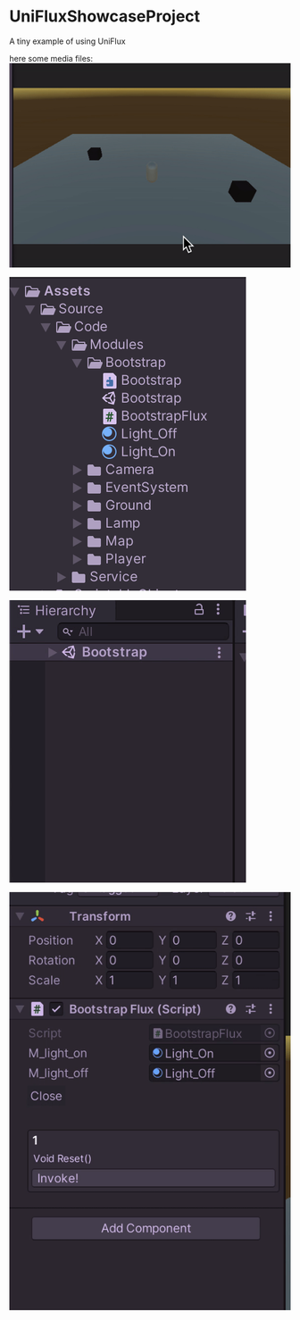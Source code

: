 # UniFluxShowcaseProject
A tiny example of using UniFlux

here some media files:
![Playing](/Media/Playing.gif)

![Files](/Media/Files.png)

![Hierarchy](/Media/Hierarchy.gif)

![Inspector](/Media/Inspector.gif)
